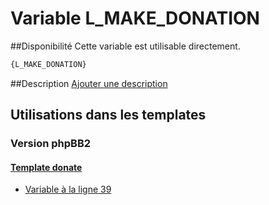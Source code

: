 # Variable L_MAKE_DONATION

##Disponibilité
Cette variable est utilisable directement.

```html
{L_MAKE_DONATION}
```

##Description
[Ajouter une description](https://fa-tvars.appspot.com/var/L_MAKE_DONATION)

## Utilisations dans les templates

### Version phpBB2

#### [Template donate](subsilver/donate.md#readme)
* [Variable &agrave; la ligne 39](../subsilver/donate.tpl#L39)